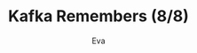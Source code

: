 ---
media: "images/rounds/round_3/kafka_remembers_8.png"
media_type: image
title: Kafka Remembers (8/8)
author: Eva
desc: Kafka Hynes recognises Fiore Silvestri from the previous shift, remembering her actions.
---
